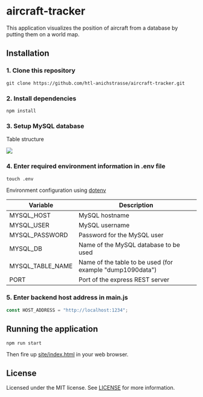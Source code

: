 # aircraft-tracker

This application visualizes the position of aircraft from a database by putting them on a world map.

## Installation

### 1. Clone this repository

```
git clone https://github.com/htl-anichstrasse/aircraft-tracker.git
```

### 2. Install dependencies

```
npm install
```

### 3. Setup MySQL database

Table structure

![](https://cdn.discordapp.com/attachments/290945213063757824/698994310422724878/unknown.png)

### 4. Enter required environment information in .env file

```
touch .env
```

Environment configuration using [dotenv](https://www.npmjs.com/package/dotenv)

| Variable | Description |
|---|---|
| MYSQL_HOST | MySQL hostname |
| MYSQL_USER | MySQL username |
| MYSQL_PASSWORD | Password for the MySQL user |
| MYSQL_DB | Name of the MySQL database to be used |
| MYSQL_TABLE_NAME | Name of the table to be used (for example "dump1090data") |
| PORT | Port of the express REST server |

### 5. Enter backend host address in main.js

```javascript
const HOST_ADDRESS = "http://localhost:1234";
```

## Running the application

```
npm run start
```

Then fire up [site/index.html](site/index.html) in your web browser.

## License

Licensed under the MIT license. See [LICENSE](LICENSE) for more information.

